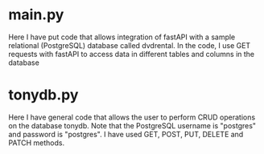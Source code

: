# main.py
Here I have put code that allows integration of fastAPI with a sample relational (PostgreSQL) database called dvdrental.
In the code, I use GET requests with fastAPI to access data in different tables and columns in the database

# tonydb.py
Here I have general code that allows the user to perform CRUD operations on the database tonydb. Note that the PostgreSQL username is "postgres" and password is "postgres".
I have used GET, POST, PUT, DELETE and PATCH methods.
